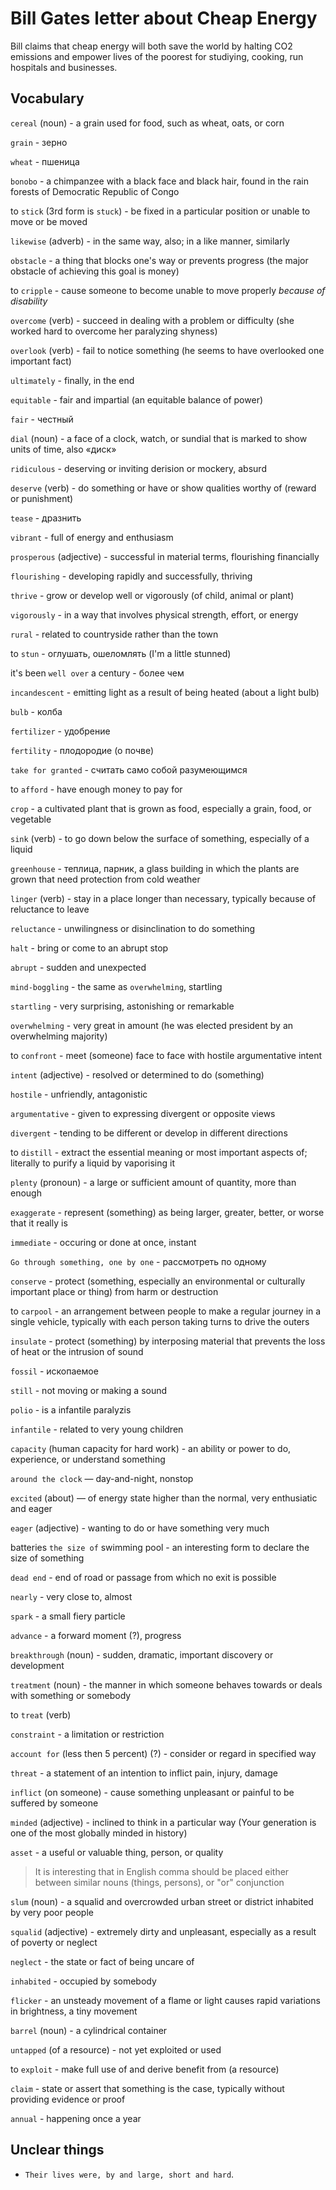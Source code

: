 # Bill Gates letter about Cheap Energy

Bill claims that cheap energy will both save the world by halting CO2 emissions and empower lives of the poorest for studiying, cooking, run hospitals and businesses.

## Vocabulary

`cereal` (noun) - a grain used for food, such as wheat, oats, or corn

`grain` - зерно

`wheat` - пшеница

`bonobo` - a chimpanzee with a black face and black hair, found in the rain forests of Democratic Republic of Congo

to `stick` (3rd form is `stuck`) - be fixed in a particular position or unable to move or be moved

`likewise` (adverb) - in the same way, also; in a like manner, similarly

`obstacle` - a thing that blocks one's way or prevents progress (the major obstacle of achieving this goal is money)

to `cripple` - cause someone to become unable to move properly *because of disability*

`overcome` (verb) - succeed in dealing with a problem or difficulty (she worked hard to overcome her paralyzing shyness)

`overlook` (verb) - fail to notice something (he seems to have overlooked one important fact)

`ultimately` - finally, in the end

`equitable` - fair and impartial (an equitable balance of power)

`fair` - честный

`dial` (noun) - a face of a clock, watch, or sundial that is marked to show units of time, also «диск»

`ridiculous` - deserving or inviting derision or mockery, absurd

`deserve` (verb) - do something or have or show qualities worthy of (reward or punishment)

`tease` - дразнить

`vibrant` - full of energy and enthusiasm

`prosperous` (adjective) - successful in material terms, flourishing financially

`flourishing` - developing rapidly and successfully, thriving

`thrive` - grow or develop well or vigorously (of child, animal or plant)

`vigorously` - in a way that involves physical strength, effort, or energy

`rural` - related to countryside rather than the town

to `stun` - оглушать, ошеломлять (I'm a little stunned)

it's been `well over` a century - более чем

`incandescent` - emitting light as a result of being heated (about a light bulb)

`bulb` - колба

`fertilizer` - удобрение

`fertility` - плодородие (о почве)

`take for granted` - считать само собой разумеющимся

to `afford` - have enough money to pay for

`crop` - a cultivated plant that is grown as food, especially a grain, food, or vegetable

`sink` (verb) - to go down below the surface of something, especially of a liquid

`greenhouse` - теплица, парник, a glass building in which the plants are grown that need protection from cold weather

`linger` (verb) - stay in a place longer than necessary, typically because of reluctance to leave

`reluctance` - unwilingness or disinclination to do something

`halt` - bring or come to an abrupt stop

`abrupt` - sudden and unexpected

`mind-boggling` - the same as `overwhelming`, startling

`startling` - very surprising, astonishing or remarkable

`overwhelming` - very great in amount (he was elected president by an overwhelming majority)

to `confront` - meet (someone) face to face with hostile argumentative intent

`intent` (adjective) - resolved or determined to do (something)

`hostile` - unfriendly, antagonistic

`argumentative` - given to expressing divergent or opposite views

`divergent` - tending to be different or develop in different directions

to `distill` - extract the essential meaning or most important aspects of; literally to purify a liquid by vaporising it

`plenty` (pronoun) - a large or sufficient amount of quantity, more than enough

`exaggerate` - represent (something) as being larger, greater, better, or worse that it really is

`immediate` - occuring or done at once, instant

`Go through something, one by one` - рассмотреть по одному

`conserve` - protect (something, especially an environmental or culturally important place or thing) from harm or destruction

to `carpool` - an arrangement between people to make a regular journey in a single vehicle, typically with each person taking turns to drive the outers

`insulate` - protect (something) by interposing material that prevents the loss of heat or the intrusion of sound

`fossil` - ископаемое

`still` - not moving or making a sound

`polio` - is a infantile paralyzis

`infantile` - related to very young children

`capacity` (human capacity for hard work) - an ability or power to do, experience, or understand something

`around the clock` — day-and-night, nonstop

`excited` (about) — of energy state higher than the normal, very enthusiatic and eager

`eager` (adjective) - wanting to do or have something very much

batteries `the size of` swimming pool - an interesting form to declare the size of something

`dead end` - end of road or passage from which no exit is possible

`nearly` - very close to, almost

`spark` - a small fiery particle

`advance` - a forward moment (?), progress

`breakthrough` (noun) - sudden, dramatic, important discovery or development

`treatment` (noun) - the manner in which someone behaves towards or deals with something or somebody

to `treat` (verb)

`constraint` - a limitation or restriction

`account for` (less then 5 percent) (?) - consider or regard in specified way

`threat` - a statement of an intention to inflict pain, injury, damage

`inflict` (on someone) - cause something unpleasant or painful to be suffered by someone

`minded` (adjective) - inclined to think in a particular way (Your generation is one of the most globally minded in history)

`asset` - a useful or valuable thing, person, or quality

> It is interesting that in English comma should be placed either between similar nouns (things, persons), or "or" conjunction

`slum` (noun) - a squalid and overcrowded urban street or district inhabited by very poor people

`squalid` (adjective) - extremely dirty and unpleasant, especially as a result of poverty or neglect

`neglect` - the state or fact of being uncare of

`inhabited` - occupied by somebody

`flicker` - an unsteady movement of a flame or light causes rapid variations in brightness, a tiny movement

`barrel` (noun) - a cylindrical container

`untapped` (of a resource) - not yet exploited or used

to `exploit` - make full use of and derive benefit from (a resource)

`claim` - state or assert that something is the case, typically without providing evidence or proof

`annual` - happening once a year

## Unclear things

- `Their lives were, by and large, short and hard`.